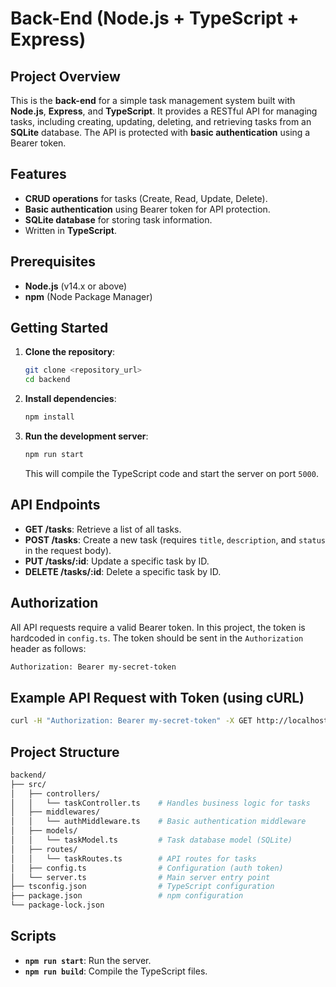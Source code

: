 
# Back-End (Node.js + TypeScript + Express)

## Project Overview

This is the **back-end** for a simple task management system built with **Node.js**, **Express**, and **TypeScript**. It provides a RESTful API for managing tasks, including creating, updating, deleting, and retrieving tasks from an **SQLite** database. The API is protected with **basic authentication** using a Bearer token.

## Features

- **CRUD operations** for tasks (Create, Read, Update, Delete).
- **Basic authentication** using Bearer token for API protection.
- **SQLite database** for storing task information.
- Written in **TypeScript**.

## Prerequisites

- **Node.js** (v14.x or above)
- **npm** (Node Package Manager)

## Getting Started

1. **Clone the repository**:
   ```bash
   git clone <repository_url>
   cd backend
   ```

2. **Install dependencies**:
   ```bash
   npm install
   ```

3. **Run the development server**:
   ```bash
   npm run start
   ```

   This will compile the TypeScript code and start the server on port `5000`.

## API Endpoints

- **GET /tasks**: Retrieve a list of all tasks.
- **POST /tasks**: Create a new task (requires `title`, `description`, and `status` in the request body).
- **PUT /tasks/:id**: Update a specific task by ID.
- **DELETE /tasks/:id**: Delete a specific task by ID.

## Authorization

All API requests require a valid Bearer token. In this project, the token is hardcoded in `config.ts`. The token should be sent in the `Authorization` header as follows:

```bash
Authorization: Bearer my-secret-token
```

## Example API Request with Token (using cURL)

```bash
curl -H "Authorization: Bearer my-secret-token" -X GET http://localhost:5000/tasks
```

## Project Structure

```bash
backend/
├── src/
│   ├── controllers/
│   │   └── taskController.ts    # Handles business logic for tasks
│   ├── middlewares/
│   │   └── authMiddleware.ts    # Basic authentication middleware
│   ├── models/
│   │   └── taskModel.ts         # Task database model (SQLite)
│   ├── routes/
│   │   └── taskRoutes.ts        # API routes for tasks
│   ├── config.ts                # Configuration (auth token)
│   └── server.ts                # Main server entry point
├── tsconfig.json                # TypeScript configuration
├── package.json                 # npm configuration
└── package-lock.json
```

## Scripts

- **`npm run start`**: Run the server.
- **`npm run build`**: Compile the TypeScript files.
